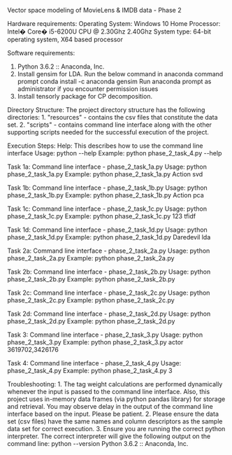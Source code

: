 Vector space modeling of MovieLens & IMDB data - Phase 2

Hardware requirements:
Operating System: Windows 10 Home
Processor: Intel� Core� i5-6200U CPU @ 2.30Ghz 2.40Ghz
System type: 64-bit operating system, X64 based processor

Software requirements:
1. Python 3.6.2 :: Anaconda, Inc.
2. Install gensim for LDA. Run the below command in anaconda command prompt
conda install -c anaconda gensim
Run anaconda prompt as administrator if you encounter permission issues
3. Install tensorly package for CP decomposition.

Directory Structure:
The project directory structure has the following directories:
	1. "resources" - contains the csv files that constitute the data set. 
	2. "scripts" - contains command line interface along with the other supporting scripts needed for the successful execution of the project.

Execution Steps:
Help: This describes how to use the command line interface
Usage: python <command-line-interface> --help
Example: python phase_2_task_4.py --help

Task 1a:
Command line interface - phase_2_task_1a.py
Usage: python phase_2_task_1a.py <genre> <model>
Example: python phase_2_task_1a.py Action svd

Task 1b:
Command line interface - phase_2_task_1b.py
Usage: python phase_2_task_1b.py <genre> <model>
Example: python phase_2_task_1b.py Action pca

Task 1c:
Command line interface - phase_2_task_1c.py
Usage: python phase_2_task_1c.py <actor-id> <model>
Example: python phase_2_task_1c.py 123 tfidf

Task 1d:
Command line interface - phase_2_task_1d.py
Usage: python phase_2_task_1d.py <movie-name> <model>
Example: python phase_2_task_1d.py Daredevil lda

Task 2a:
Command line interface - phase_2_task_2a.py
Usage: python phase_2_task_2a.py
Example: python phase_2_task_2a.py

Task 2b:
Command line interface - phase_2_task_2b.py
Usage: python phase_2_task_2b.py
Example: python phase_2_task_2b.py

Task 2c:
Command line interface - phase_2_task_2c.py
Usage: python phase_2_task_2c.py
Example: python phase_2_task_2c.py

Task 2d:
Command line interface - phase_2_task_2d.py
Usage: python phase_2_task_2d.py
Example: python phase_2_task_2d.py

Task 3:
Command line interface - phase_2_task_3.py
Usage: python phase_2_task_3.py <similarity-matrix-type> <comma-separated-seed-actors>
Example: python phase_2_task_3.py actor 3619702,3426176

Task 4:
Command line interface - phase_2_task_4.py
Usage: phase_2_task_4.py <user-id>
Example: python phase_2_task_4.py 3

Troubleshooting:
	1. The tag weight calculations are performed dynamically whenever the input is passed to the command line interface. Also, this project uses in-memory data frames (via python pandas library) for storage and retrieval. You may observe delay in the output of the command line interface based on the input. Please be patient.
	2. Please ensure the data set (csv files) have the same names and column descriptors as the sample data set for correct execution.
	3. Ensure you are running the correct python interpreter. The correct interpreter will give the following output on the command line:
	 python --version
	 Python 3.6.2 :: Anaconda, Inc.
